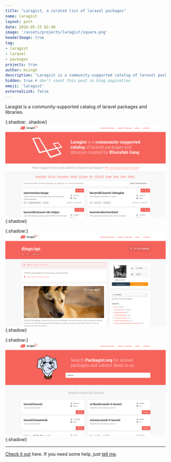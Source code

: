 ```yaml
---
title: "Laragist, a curated list of laravel packages"
name: laragist
layout: post
date: 2016-05-15 02:40
image: '/assets/projects/laragist/square.png'
headerImage: true
tag:
- laragist
- laravel
- packages
projects: true
author: msingh
description: "Laragist is a community-supported catalog of laravel packages and libraries curated by Khurafati Gang"
hidden: true # don't count this post in blog pagination
emoji: 'laragist'
externalLink: false
---
```


Laragist is a community-supported catalog of laravel packages and libraries.

{:shadow: .shadow}
![Screenshot](/assets/projects/laragist/SS01.png)
{:shadow}

{:shadow:}
![Screenshot](/assets/projects/laragist/SS02.png)
{:shadow}

{:shadow:}
![Screenshot](/assets/projects/laragist/SS03.png)
{:shadow}

---

[Check it out](http://laragist.org) here.
If you need some help, just [tell me](http://github.com/Laragist/laragist.org/issues).
